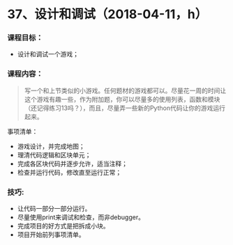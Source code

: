 # 37、设计和调试（2018-04-11，h）



### 课程目标：

* 设计和调试一个游戏；



### 课程内容：

>写一个和上节类似的小游戏。任何题材的游戏都可以。尽量花一周的时间让这个游戏有趣一些，作为附加题，你可以尽量多的使用列表，函数和模块（还记得练习13吗？），而且，尽量弄一些新的Python代码让你的游戏运行起来。



事项清单：

* 游戏设计，并完成地图；
* 理清代码逻辑和区块单元；
* 完成各区块代码并逐步允许，适当注释；
* 检查并运行代码，修改直至运行正常；





### 技巧:

* 让代码一部分一部分运行。
* 尽量使用print来调试和检查，而非debugger。
* 完成项目的好方式是把拆成小块。
* 项目开始前列事项清单。